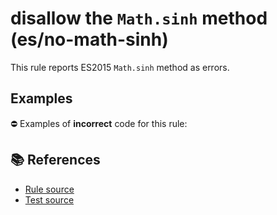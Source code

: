 # disallow the `Math.sinh` method (es/no-math-sinh)

This rule reports ES2015 `Math.sinh` method as errors.

## Examples

⛔ Examples of **incorrect** code for this rule:

<eslint-playground type="bad" code="/*eslint es/no-math-sinh: error */
const n = Math.sinh(value)
" />

## 📚 References

- [Rule source](https://github.com/mysticatea/eslint-plugin-es/blob/v1.3.2/lib/rules/no-math-sinh.js)
- [Test source](https://github.com/mysticatea/eslint-plugin-es/blob/v1.3.2/tests/lib/rules/no-math-sinh.js)
